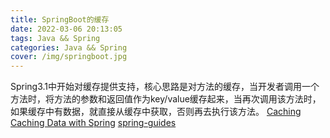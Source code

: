 ```yaml
---
title: SpringBoot的缓存
date: 2022-03-06 20:13:05
tags: Java && Spring
categories: Java && Spring
cover: /img/springboot.jpg
---
```

Spring3.1中开始对缓存提供支持，核心思路是对方法的缓存，当开发者调用一个方法时，将方法的参数和返回值作为key/value缓存起来，当再次调用该方法时，如果缓存中有数据，就直接从缓存中获取，否则再去执行该方法。
[Caching](https://docs.spring.io/spring-boot/docs/2.1.6.RELEASE/reference/html/boot-features-caching.html)
[Caching Data with Spring](https://spring.io/guides/gs/caching/)
[spring-guides](https://github.com/spring-guides/gs-caching)
